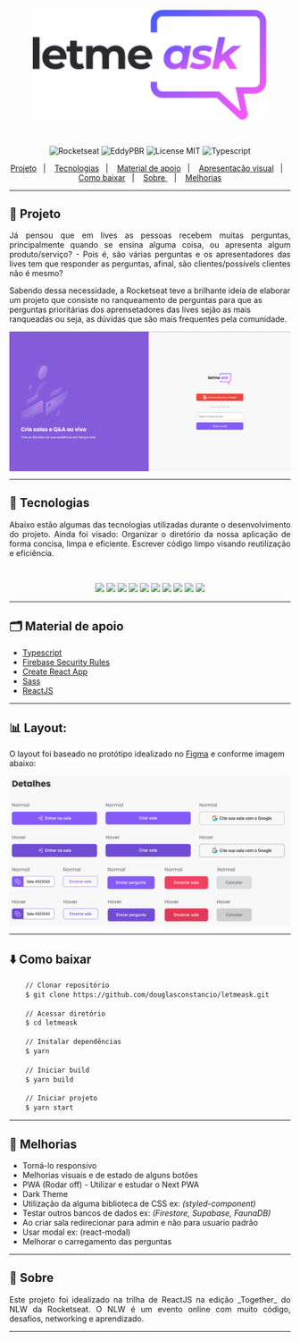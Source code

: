 <br/>
<p align="center">
  <img align="center" alt="letmeask" src="src/assets/images/logo.svg" width="420px" />
</p>

<br/>

<p align="center">
  <img alt="Rocketseat" src="https://img.shields.io/badge/Created%20by%3A-Rocketseat-%236D5CCD" />
  <img alt="EddyPBR" src="https://img.shields.io/badge/Developed%20by%3A-DouglasConstancio-%23DD3B3F" />
  <img alt="License MIT" src="https://img.shields.io/badge/License-MIT-%2398C611" />
  <img alt="Typescript" src="https://img.shields.io/badge/Main%20lenguage-Typescript-%232F74C0" /> <br />
</p>

<p align="center">
  <a href="#-projeto">Projeto</a>&nbsp;&nbsp;&nbsp;|&nbsp;&nbsp;&nbsp;
  <a href="#-tecnologias">Tecnologias</a>&nbsp;&nbsp;&nbsp;|&nbsp;&nbsp;&nbsp;
  <a href="#-material-de-apoio">Material de apoio</a>&nbsp;&nbsp;&nbsp;|&nbsp;&nbsp;&nbsp;
  <a href="#-apresentação-visual">Apresentação visual</a>&nbsp;&nbsp;&nbsp;|&nbsp;&nbsp;&nbsp;
  <a href="#-como-baixar">Como baixar</a>&nbsp;&nbsp;&nbsp;|&nbsp;&nbsp;&nbsp;
  <a href="#-sobre"> Sobre </a>&nbsp;&nbsp;&nbsp;|&nbsp;&nbsp;&nbsp;
  <a href="#-melhorias">Melhorias</a>

---

## 💬 Projeto

<p align="justify">
  Já pensou que em lives as pessoas recebem muitas perguntas, principalmente quando se ensina alguma coisa, ou apresenta algum produto/serviço? - Pois é, são várias perguntas e os apresentadores das lives tem que responder as perguntas, afinal, são clientes/possívels clientes não é mesmo?

  Sabendo dessa necessidade, a Rocketseat teve a brilhante ideia de elaborar um projeto que consiste no ranqueamento de perguntas para que as perguntas prioritárias dos aprensetadores das lives sejão as mais ranqueadas ou seja, as dúvidas que são mais frequentes pela comunidade.

  <p align="center">
    <img align="center" src="public/images/main-screen.png">
  </p>

</p>

---

## 📌 Tecnologias

<p align="justify">
Abaixo estão algumas das tecnologias utilizadas durante o desenvolvimento do projeto. Ainda foi visado: Organizar o diretório da nossa aplicação de forma concisa, limpa e eficiente. Escrever código limpo visando reutilização e eficiência.
</p>
<br>
<p align="center">
  <img  src="https://img.shields.io/badge/-Yarn-2C8EBB?&style=for-the-badge&logoColor=fff&logo=yarn&logoWidth=25"/>
  <img  src="https://img.shields.io/badge/HTML5-CB3837?style=for-the-badge&logo=html5&logoColor=white"/>
  <img  src="https://img.shields.io/badge/CSS3-239120?style=for-the-badge&logo=css3&logoColor=white"/>
  <img  src="https://img.shields.io/badge/React_Router-CA4245?style=for-the-badge&logo=react-router&logoColor=white" />
  <img  src="https://img.shields.io/badge/-TypeScript-3178C6?&style=for-the-badge&logoColor=fff&logo=TypeScript&logoWidth=25"/>
  <img  src="https://img.shields.io/badge/Sass-CC6699?style=for-the-badge&logo=sass&logoColor=white"/>
  <img  src="https://img.shields.io/badge/JavaScript-323330?style=for-the-badge&logo=javascript&logoColor=F7DF1E" />
  <img  src="https://img.shields.io/badge/React-20232A?style=for-the-badge&logo=react&logoColor=61DAFB"/>
  <img  src="https://img.shields.io/badge/Gmail-D14836?style=for-the-badge&logo=gmail&logoColor=white" />
  <img  src="https://img.shields.io/badge/firebase-ffca28?style=for-the-badge&logo=firebase&logoColor=black" />


</p>

---

## 🗂 Material de apoio

- [Typescript](https://www.typescriptlang.org/)
- [Firebase Security Rules](https://firebase.google.com/docs/reference/security/database)
- [Create React App](https://github.com/facebook/create-react-app)
- [Sass](https://sass-lang.com/)
- [ReactJS](https://pt-br.reactjs.org/)

---

## 📊 Layout:
O layout foi baseado no protótipo idealizado no [Figma](https://www.figma.com/file/NCde0NX0EBH0NgVhrc2rvI/Letmeask-(Copy)?node-id=45%3A3279) e conforme imagem abaixo:
<p align="center">
  <img align="center" src="public/images/details.png">
</p>

---

## ⬇️ Como baixar

```bash
    // Clonar repositório
    $ git clone https://github.com/douglasconstancio/letmeask.git

    // Acessar diretório
    $ cd letmeask

    // Instalar dependências
    $ yarn

    // Iniciar build
    $ yarn build

    // Iniciar projeto
    $ yarn start
```
---

## 💭 Melhorias

- Torná-lo responsivo
- Melhorias visuais e de estado de alguns botões
- PWA (Rodar off) - Utilizar e estudar o Next PWA
- Dark Theme
- Utilização da alguma biblioteca de CSS ex: _(styled-component)_
- Testar outros bancos de dados ex: _(Firestore, Supabase, FaunaDB)_
- Ao criar sala redirecionar para admin e não para usuario padrão
- Usar modal ex: (react-modal)
- Melhorar o carregamento das perguntas

---

## 🚀 Sobre

<p align="justify">
Este projeto foi idealizado na trilha de ReactJS na edição _Together_ do NLW da Rocketseat. O NLW é um evento online com muito código, desafios, networking e aprendizado.
</p>

---
